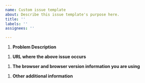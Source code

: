 ```yaml
---
name: Custom issue template
about: Describe this issue template's purpose here.
title: ''
labels: ''
assignees: ''

---
```


<!--
This is an issue template. Please submit issues according to the template format.
If the issue you submit is not created using the issue template, it is very likely to be closed directly.
-->

1. **Problem Description**
<!-- Please fill in here -->

1. **URL where the above issue occurs**
<!-- Please fill in here -->

1. **The browser and browser version information you are using**
<!-- Please fill in here -->

1. **Other additional information**
<!-- Please fill in here -->
